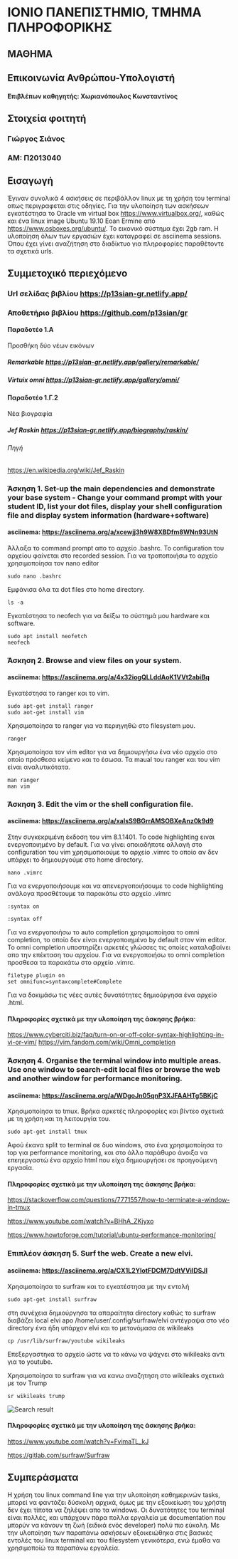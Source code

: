 # ΙΟΝΙΟ ΠΑΝΕΠΙΣΤΗΜΙΟ, ΤΜΗΜΑ ΠΛΗΡΟΦΟΡΙΚΗΣ

## ΜΑΘΗΜΑ
## Επικοινωνία Ανθρώπου-Υπολογιστή
#### Επιβλέπων καθηγητής: Χωριανόπουλος Κωνσταντίνος

## Στοιχεία φοιτητή
### Γιώργος Σιάνος
### ΑΜ: Π2013040

## Εισαγωγή
Έγιναν συνολικά 4 ασκήσεις σε περιβάλλον linux με τη χρήση του terminal οπως περιγραφεται στις οδηγίες. Για την υλοποίηση των ασκήσεων εγκατέστησα το Oracle vm virtual box https://www.virtualbox.org/, καθώς και ένα linux image Ubuntu 19.10 Eoan Ermine από https://www.osboxes.org/ubuntu/. Το εικονικό σύστημα έχει 2gb ram. Η υλοποίηση όλων των εργασιών έχει καταγραφεί σε asciinema sessions. Όπου έχει γίνει αναζήτηση στο διαδίκτυο για πληροφορίες παραθέτοντε τα σχετικά urls.

## Συμμετοχικό περιεχόμενο
### Url σελίδας βιβλίου https://p13sian-gr.netlify.app/
### Αποθετήριο βιβλίου https://github.com/p13sian/gr

#### Παραδοτέο 1.Α
Προσθήκη δύο νέων εικόνων 

##### Remarkable https://p13sian-gr.netlify.app/gallery/remarkable/
##### Virtuix omni https://p13sian-gr.netlify.app/gallery/omni/

#### Παραδοτέο 1.Γ.2
Νέα βιογραφία

##### Jef Raskin https://p13sian-gr.netlify.app/biography/raskin/

###### Πηγή 
https://en.wikipedia.org/wiki/Jef_Raskin

### Άσκηση 1. Set-up the main dependencies and demonstrate your base system - Change your command prompt with your student ID, list your dot files, display your shell configuration file and display system information (hardware+software)
#### asciinema: https://asciinema.org/a/xcewjj3h9W8XBDfm8WNn93UtN
Άλλαξα το command prompt απο το αρχείο .bashrc. Το configuration του αρχείου φαίνεται στο recorded session. Για να τροποποιήσω το αρχείο χρησιμοποίησα τον nano editor

```
sudo nano .bashrc
```

Εμφάνισα όλα τα dot files στο home directory.

```
ls -a
```

Eγκατέστησα το neofech για να δείξω το σύστημά μου hardware και software.
```
sudo apt install neofetch
neofech
```

### Άσκηση 2. Βrowse and view files on your system.
#### asciinema: https://asciinema.org/a/4x32iogQLLddAoK1VVt2abiBq
Εγκατέστησα το ranger και το vim.

```
sudo apt-get install ranger
sudo aot-get install vim
```

Χρησιμοποίησα το ranger για να περιηγηθώ στο filesystem μου.

```
ranger
```

Χρησιμοποίησα τον vim editor για να δημιουργήσω ένα νέο αρχείο στο οποίο πρόσθεσα κείμενο και το έσωσα.
Τα maual του ranger και του vim είναι αναλυτικότατα.

```
man ranger
man vim
```

### Άσκηση 3. Edit the vim or the shell configuration file.
#### asciinema: https://asciinema.org/a/xaIsS9BGrrAMSOBXeAnz0k9d9

Στην συγκεκριμένη έκδοση του vim 8.1.1401. To code highlighting ειναι ενεργοποιημένο by default. Για να γίνει οποιαδήποτε αλλαγή στο configuration του vim χρησιμοποιούμε το αρχείο .vimrc το οποίο αν δεν υπάρχει το δημιουργούμε στο home directory.

```
nano .vimrc
```

Για να ενεργοποιήσουμε και να απενεργοποιήσουμε το code highlighting ανάλογα προσθέτουμε τα παρακάτω στο αρχείο .vimrc

```
:syntax on

:syntax off
```

Για να ενεργοποιήσω το auto completion χρησιμοποίησα το omni completion, το οποίο δεν είναι ενεργοποιημένο by default στον vim editor.
Το omni completion υποστηρίζει αρκετές γλώσσες τις οποίες καταλαβαίνει απο την επέκταση του αρχείου. Για να ενεργοποιήσω το omni completion προσθεσα τα παρακάτω στο αρχείο .vimrc.

```
filetype plugin on
set omnifunc=syntaxcomplete#Complete
```

Για να δοκιμάσω τις νέες αυτές δυνατότητες δημιούργησα ένα αρχείο .html.

#### Πληροφορίες σχετικά με την υλοποίηση της άσκησης βρήκα:
https://www.cyberciti.biz/faq/turn-on-or-off-color-syntax-highlighting-in-vi-or-vim/
https://vim.fandom.com/wiki/Omni_completion

### Άσκηση 4. Organise the terminal window into multiple areas.	Use one window to search-edit local files or browse the web and another window for performance monitoring.
#### asciinema: https://asciinema.org/a/WDgoJn05qnP3XJFAAHTg5BKjC

Χρησιμοποίησα το tmux. Βρήκα αρκετές πληροφορίες και βίντεο σχετικά με τη χρήση και τη λειτουργία του.

```
sudo apt-get install tmux
```

Αφού έκανα split το terminal σε δυο windows, στο ένα χρησιμοποίησα το top για performance monitoring, και στο άλλο παράθυρο άνοιξα να επεηεργαστώ ένα αρχείο html που είχα δημιουργήσει σε προηγούμενη εργασία.

#### Πληροφορίες σχετικά με την υλοποίηση της άσκησης βρήκα:
https://stackoverflow.com/questions/7771557/how-to-terminate-a-window-in-tmux

https://www.youtube.com/watch?v=BHhA_ZKjyxo

https://www.howtoforge.com/tutorial/ubuntu-performance-monitoring/

### Επιπλέον άσκηση 5. Surf the web. Create a new elvi.
#### asciinema: https://asciinema.org/a/CX1L2YlotFDCM7DdtVViIDSJl
Χρησιμοποίησα το surfraw και το εγκατέστησα με την εντολή

```
sudo apt-get install surfraw
```

στη συνέχεια δημιούργησα τα απαραίτητα directory καθώς το surfraw διαβάζει local elvi apo /home/user/.config/surfraw/elvi
αντέγραψα στο νέο directory ένα ήδη υπάρχον elvi και το μετονόμασα σε wikileaks

```
cp /usr/lib/surfraw/youtube wikileaks
```

Eπεξεργαστηκα το αρχείο ώστε να το κάνω να ψάχνει στο wikileaks αντι για το youtube.

Xρησιμοποίησα το surfraw για να κανω αναζητηση στο wikileaks σχετικά με τον Trump

```
sr wikileaks trump
```

![Search result](search.png)

#### Πληροφορίες σχετικά με την υλοποίηση της άσκησης βρήκα:
https://www.youtube.com/watch?v=FvimaTL_kJ

https://gitlab.com/surfraw/Surfraw

## Συμπεράσματα
Η χρήση του linux command line για την υλοποίηση καθημερινών tasks, μπορεί να φαντάζει δύσκολη αρχικά, όμως με την εξοικείωση του χρήστη δεν έχει τίποτα να ζηλέψει απο τα windows. Οι δυνατότητες του terminal είναι πολλές, και υπάρχουν πάρα πολλα εργαλεία με documentation που μπορύν να κάνουν τη ζωή (ειδικά ενός developer) πολύ πιο εύκολη. Με την υλοποίηση των παραπάνω ασκήσεων eξοικειώθηκα στις βασικές εντολές του linux terminal και του filesystem γενικότερα, ενώ έμαθα να χρησιμοποίώ τα παραπάνω εργαλεία.

